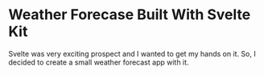 # Weather Forecase Built With Svelte Kit

Svelte was very exciting prospect and I wanted to get my hands on it. So, I decided to create a small weather forecast app with it.
